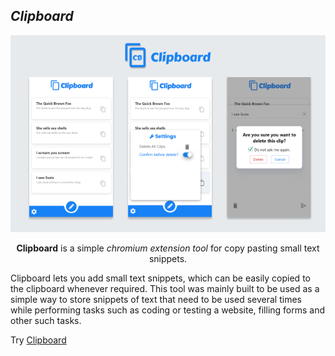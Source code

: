 ## ***Clipboard***
![Clipboard](./assets/clipboard-cover.png)

<p style="text-align:center">
  <b>Clipboard</b> is a simple <i>chromium extension tool</i> for copy pasting small text snippets.
</p>

Clipboard lets you add small text snippets, which can be easily copied to the clipboard whenever required. This tool was mainly built to be used as a simple way to store snippets of text that need to be used several times while performing tasks such as coding or testing a website, filling forms and other such tasks.

Try [Clipboard](https://chrome.google.com/webstore/detail/clipboard/ondledijeilehmgddddcgpkjijjbfknb)
